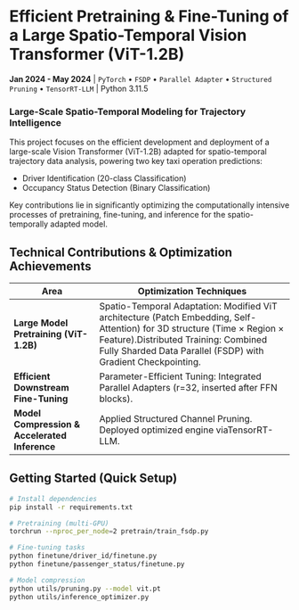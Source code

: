 # Efficient Pretraining & Fine-Tuning of a Large Spatio-Temporal Vision Transformer (ViT-1.2B)
​**Jan 2024 - May 2024**​ | `PyTorch` • `FSDP` • `Parallel Adapter` • `Structured Pruning` • `TensorRT-LLM` | Python 3.11.5  

### Large-Scale Spatio-Temporal Modeling for Trajectory Intelligence
This project focuses on the ​efficient development and deployment​ of a large-scale Vision Transformer (ViT-1.2B) adapted for spatio-temporal trajectory data analysis, powering two key taxi operation predictions:  
- Driver Identification (20-class Classification)​
- ​Occupancy Status Detection (Binary Classification)​

Key contributions lie in ​significantly optimizing​ the computationally intensive processes of ​pretraining, fine-tuning, and inference​ for the spatio-temporally adapted model.

## Technical Contributions & Optimization Achievements
| ​**Area**​               | ​**Optimization Techniques**​                          |
|-----------------------------|------------------------------------------|
| ​**Large Model Pretraining (ViT-1.2B)​**​           | ​Spatio-Temporal Adaptation: Modified ViT architecture (Patch Embedding, Self-Attention) for 3D structure (Time × Region × Feature). ​Distributed Training: Combined Fully Sharded Data Parallel (FSDP) with ​Gradient Checkpointing. |
| ​**Efficient Downstream Fine-Tuning**​       | Parameter-Efficient Tuning: Integrated ​Parallel Adapters​ (r=32, inserted after FFN blocks). |
| ​**Model Compression & Accelerated Inference**​  | Applied ​Structured Channel Pruning. Deployed optimized engine via ​TensorRT-LLM. |

## Getting Started (Quick Setup)
```bash
# Install dependencies
pip install -r requirements.txt

# Pretraining (multi-GPU)
torchrun --nproc_per_node=2 pretrain/train_fsdp.py

# Fine-tuning tasks
python finetune/driver_id/finetune.py
python finetune/passenger_status/finetune.py

# Model compression
python utils/pruning.py --model vit.pt
python utils/inference_optimizer.py
